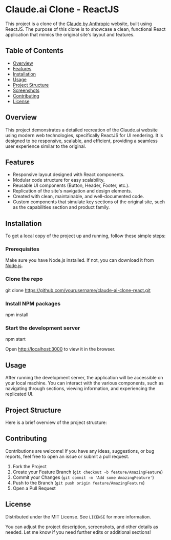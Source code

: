 # Claude.ai Clone - ReactJS

This project is a clone of the [Claude by Anthropic](https://www.anthropic.com/claude) website, built using ReactJS. The purpose of this clone is to showcase a clean, functional React application that mimics the original site's layout and features.

## Table of Contents
- [Overview](#overview)
- [Features](#features)
- [Installation](#installation)
- [Usage](#usage)
- [Project Structure](#project-structure)
- [Screenshots](#screenshots)
- [Contributing](#contributing)
- [License](#license)

## Overview

This project demonstrates a detailed recreation of the Claude.ai website using modern web technologies, specifically ReactJS for UI rendering. It is designed to be responsive, scalable, and efficient, providing a seamless user experience similar to the original.

## Features

- Responsive layout designed with React components.
- Modular code structure for easy scalability.
- Reusable UI components (Button, Header, Footer, etc.).
- Replication of the site's navigation and design elements.
- Created with clean, maintainable, and well-documented code.
- Custom components that simulate key sections of the original site, such as the capabilities section and product family.

## Installation

To get a local copy of the project up and running, follow these simple steps:

### Prerequisites
Make sure you have Node.js installed. If not, you can download it from [Node.js](https://nodejs.org/).

### Clone the repo

git clone https://github.com/yourusername/claude-ai-clone-react.git


### Install NPM packages

npm install


### Start the development server

npm start


Open [http://localhost:3000](http://localhost:3000) to view it in the browser.

## Usage

After running the development server, the application will be accessible on your local machine. You can interact with the various components, such as navigating through sections, viewing information, and experiencing the replicated UI.

## Project Structure

Here is a brief overview of the project structure:

## Contributing

Contributions are welcome! If you have any ideas, suggestions, or bug reports, feel free to open an issue or submit a pull request.

1. Fork the Project
2. Create your Feature Branch (`git checkout -b feature/AmazingFeature`)
3. Commit your Changes (`git commit -m 'Add some AmazingFeature'`)
4. Push to the Branch (`git push origin feature/AmazingFeature`)
5. Open a Pull Request

## License

Distributed under the MIT License. See `LICENSE` for more information.


You can adjust the project description, screenshots, and other details as needed. Let me know if you need further edits or additional sections!